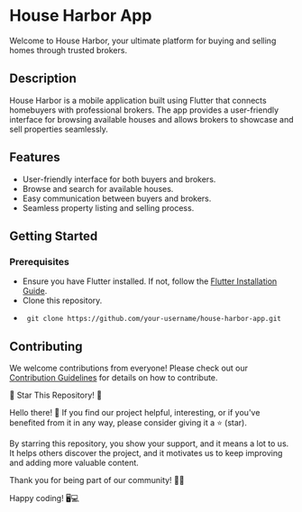 # House Harbor App

Welcome to House Harbor, your ultimate platform for buying and selling homes through trusted brokers.

## Description

House Harbor is a mobile application built using Flutter that connects homebuyers with professional brokers. The app provides a user-friendly interface for browsing available houses and allows brokers to showcase and sell properties seamlessly.

## Features

- User-friendly interface for both buyers and brokers.
- Browse and search for available houses.
- Easy communication between buyers and brokers.
- Seamless property listing and selling process.

## Getting Started

### Prerequisites

- Ensure you have Flutter installed. If not, follow the [Flutter Installation Guide](https://flutter.dev/docs/get-started/install).
- Clone this repository.
- ```
   git clone https://github.com/your-username/house-harbor-app.git

## Contributing

We welcome contributions from everyone! Please check out our [Contribution Guidelines](./contributing.md) for details on how to contribute.


🌟 Star This Repository! 🌟

Hello there! 👋 If you find our project helpful, interesting, or if you've benefited from it in any way, please consider giving it a ⭐️ (star).

By starring this repository, you show your support, and it means a lot to us. It helps others discover the project, and it motivates us to keep improving and adding more valuable content.

Thank you for being part of our community! 🚀✨

Happy coding! 🖥️💻
